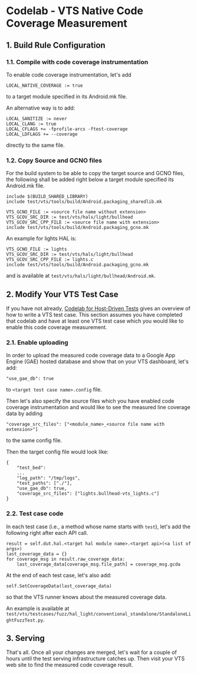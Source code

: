 # Codelab - VTS Native Code Coverage Measurement

## 1. Build Rule Configuration

### 1.1. Compile with code coverage instrumentation

To enable code coverage instrumentation, let's add

`LOCAL_NATIVE_COVERAGE := true`

to a target module specified in its Android.mk file.

An alternative way is to add:

```
LOCAL_SANITIZE := never
LOCAL_CLANG := true
LOCAL_CFLAGS += -fprofile-arcs -ftest-coverage
LOCAL_LDFLAGS += --coverage
```

directly to the same file.

### 1.2. Copy Source and GCNO files

For the build system to be able to copy the target source and GCNO files, the
following shall be added right below a target module specified its Android.mk
file.

```
include $(BUILD_SHARED_LIBRARY)
include test/vts/tools/build/Android.packaging_sharedlib.mk

VTS_GCNO_FILE := <source file name without extension>
VTS_GCOV_SRC_DIR := test/vts/hals/light/bullhead
VTS_GCOV_SRC_CPP_FILE := <source file name with extension>
include test/vts/tools/build/Android.packaging_gcno.mk
```

An example for lights HAL is:

```
VTS_GCNO_FILE := lights
VTS_GCOV_SRC_DIR := test/vts/hals/light/bullhead
VTS_GCOV_SRC_CPP_FILE := lights.c
include test/vts/tools/build/Android.packaging_gcno.mk
```

and is available at `test/vts/hals/light/bullhead/Android.mk`.

## 2. Modify Your VTS Test Case

If you have not already,
[Codelab for Host-Driven Tests](codelab_host_driven_test.md)
gives an overview of how to write a VTS test case. This section assumes you have
completed that codelab and have at least one VTS test case which you would like
to enable this code coverage measurement.

### 2.1. Enable uploading

In order to upload the measured code coverage data to a Google App Engine (GAE)
hosted database and show that on your VTS dashboard, let's add:

`"use_gae_db": true`

to `<target test case name>.config` file.

Then let's also specify the source files which you have enabled code coverage
instrumentation and would like to see the measured line coverage data by adding

`"coverage_src_files": ["<module_name>_<source file name with extension>"]`

to the same config file.

Then the target config file would look like:

```
{
    "test_bed":
    ...
    "log_path": "/tmp/logs",
    "test_paths": ["./"],
    "use_gae_db": true,
    "coverage_src_files": ["lights.bullhead-vts_lights.c"]
}
```

### 2.2. Test case code

In each test case (i.e., a method whose name starts with `test`), let's add
the following right after each API call.

```
result = self.dut.hal.<target hal module name>.<target api>(<a list of args>)
last_coverage_data = {}
for coverage_msg in result.raw_coverage_data:
    last_coverage_data[coverage_msg.file_path] = coverage_msg.gcda
```

At the end of each test case, let's also add:

`self.SetCoverageData(last_coverage_data)`

so that the VTS runner knows about the measured coverage data.

An example is available at
`test/vts/testcases/fuzz/hal_light/conventional_standalone/StandaloneLightFuzzTest.py`.

## 3. Serving

That's all. Once all your changes are merged, let's wait for a couple of hours
until the test serving infrastructure catches up. Then visit your VTS web site
to find the measured code coverage result.

